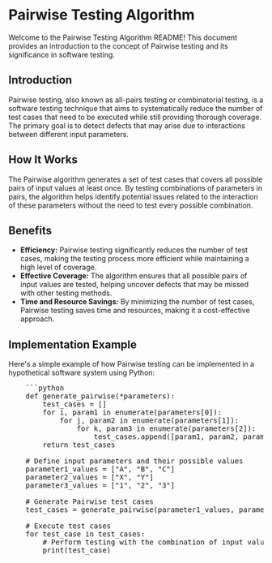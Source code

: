 <!DOCTYPE html>
<html lang="en">
<head>
  <meta charset="UTF-8">
  <meta name="viewport" content="width=device-width, initial-scale=1.0">
  <title>Pairwise Testing Algorithm README</title>
</head>
<body>

  <h1>Pairwise Testing Algorithm</h1>

  <p>Welcome to the Pairwise Testing Algorithm README! This document provides an introduction to the concept of Pairwise testing and its significance in software testing.</p>

  <h2>Introduction</h2>

  <p>Pairwise testing, also known as all-pairs testing or combinatorial testing, is a software testing technique that aims to systematically reduce the number of test cases that need to be executed while still providing thorough coverage. The primary goal is to detect defects that may arise due to interactions between different input parameters.</p>

  <h2>How It Works</h2>

  <p>The Pairwise algorithm generates a set of test cases that covers all possible pairs of input values at least once. By testing combinations of parameters in pairs, the algorithm helps identify potential issues related to the interaction of these parameters without the need to test every possible combination.</p>

  <h2>Benefits</h2>

  <ul>
    <li><strong>Efficiency:</strong> Pairwise testing significantly reduces the number of test cases, making the testing process more efficient while maintaining a high level of coverage.</li>
    <li><strong>Effective Coverage:</strong> The algorithm ensures that all possible pairs of input values are tested, helping uncover defects that may be missed with other testing methods.</li>
    <li><strong>Time and Resource Savings:</strong> By minimizing the number of test cases, Pairwise testing saves time and resources, making it a cost-effective approach.</li>
  </ul>

  <h2>Implementation Example</h2>

  <p>Here's a simple example of how Pairwise testing can be implemented in a hypothetical software system using Python:</p>

  <pre>
    ```python
    def generate_pairwise(*parameters):
        test_cases = []
        for i, param1 in enumerate(parameters[0]):
            for j, param2 in enumerate(parameters[1]):
                for k, param3 in enumerate(parameters[2]):
                    test_cases.append([param1, param2, param3])
        return test_cases
  
    # Define input parameters and their possible values
    parameter1_values = ["A", "B", "C"]
    parameter2_values = ["X", "Y"]
    parameter3_values = ["1", "2", "3"]
  
    # Generate Pairwise test cases
    test_cases = generate_pairwise(parameter1_values, parameter2_values, parameter3_values)
  
    # Execute test cases
    for test_case in test_cases:
        # Perform testing with the combination of input values
        print(test_case)
  </pre>
